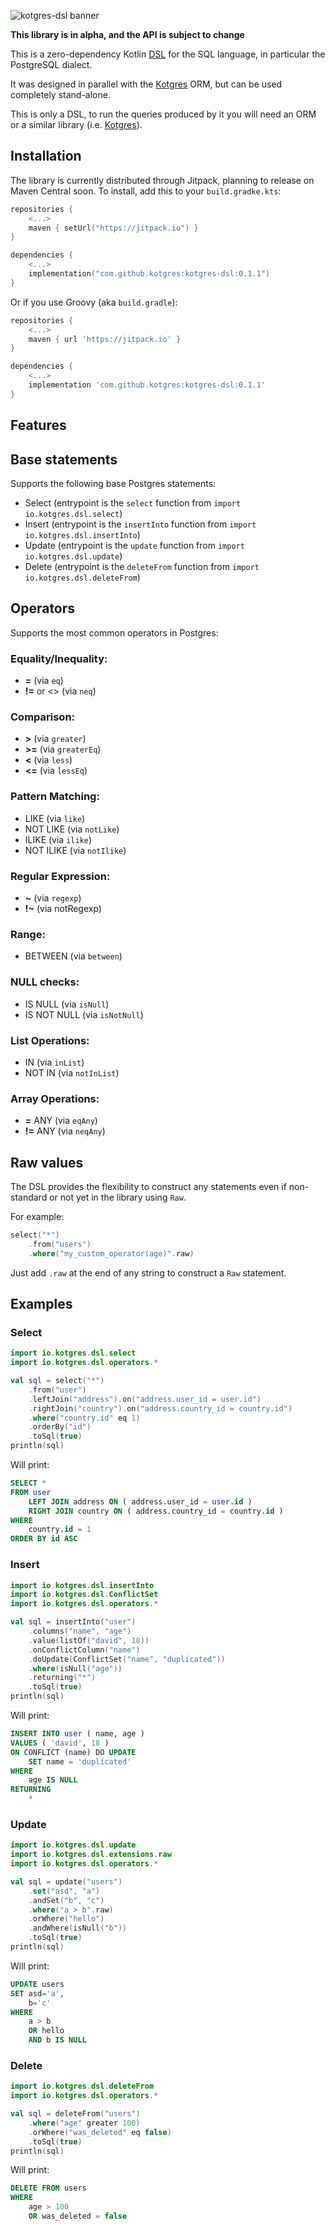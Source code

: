 ![kotgres-dsl banner](media/readme.png)

**This library is in alpha, and the API is subject to change**

This is a zero-dependency Kotlin [DSL](https://en.wikipedia.org/wiki/Domain-specific_language) for the SQL language, in particular the PostgreSQL dialect.

It was designed in parallel with the [Kotgres](http://kotgres.io) ORM, but can be used completely stand-alone.

This is only a DSL, to run the queries produced by it you will need an ORM or a similar library (i.e. [Kotgres](http://kotgres.io)).

## Installation

The library is currently distributed through Jitpack, planning to release on Maven Central soon. To install, add this to your `build.gradke.kts`:

```kotlin
repositories {
    <...>
    maven { setUrl("https://jitpack.io") }
}

dependencies {
    <...>
    implementation("com.github.kotgres:kotgres-dsl:0.1.1")
}
```

Or if you use Groovy (aka `build.gradle`):
```groovy
repositories {
    <...>
    maven { url 'https://jitpack.io' }
}

dependencies {
    <...>
    implementation 'com.github.kotgres:kotgres-dsl:0.1.1'
}
```

## Features

## Base statements

Supports the following base Postgres statements:
- Select (entrypoint is the `select` function from `import io.kotgres.dsl.select`)
- Insert (entrypoint is the `insertInto` function from `import io.kotgres.dsl.insertInto`)
- Update (entrypoint is the `update` function from `import io.kotgres.dsl.update`)
- Delete (entrypoint is the `deleteFrom` function from `import io.kotgres.dsl.deleteFrom`)

## Operators

Supports the most common operators in Postgres:

### Equality/Inequality:
- **=** (via `eq`)
- **!=** or <> (via `neq`)

### Comparison:
- **>** (via `greater`)
- **>=** (via `greaterEq`)
- **<** (via `less`)
- **<=** (via `lessEq`)

### Pattern Matching:
- LIKE (via `like`)
- NOT LIKE (via `notLike`)
- ILIKE (via `ilike`)
- NOT ILIKE (via `notIlike`)

### Regular Expression:
- **~** (via `regexp`)
- **!~** (via notRegexp)

### Range:
- BETWEEN (via `between`)

### NULL checks:
- IS NULL (via `isNull`)
- IS NOT NULL (via `isNotNull`)

### List Operations:
- IN (via `inList`)
- NOT IN (via `notInList`)

### Array Operations:
- **=** ANY (via `eqAny`)
- **!=** ANY (via `neqAny`)

## Raw values

The DSL provides the flexibility to construct any statements even if non-standard or not yet in the library using `Raw`.

For example:
```kotlin
select("*")
    .from("users")
    .where("my_custom_operator(age)".raw)
```

Just add `.raw` at the end of any string to construct a `Raw` statement.

## Examples

### Select

```kotlin
import io.kotgres.dsl.select
import io.kotgres.dsl.operators.*

val sql = select("*")
    .from("user")
    .leftJoin("address").on("address.user_id = user.id")
    .rightJoin("country").on("address.country_id = country.id")
    .where("country.id" eq 1)
    .orderBy("id")
    .toSql(true)
println(sql)
```

Will print:
```sql
SELECT *
FROM user
    LEFT JOIN address ON ( address.user_id = user.id )
    RIGHT JOIN country ON ( address.country_id = country.id )
WHERE
    country.id = 1
ORDER BY id ASC
```

### Insert

```kotlin
import io.kotgres.dsl.insertInto
import io.kotgres.dsl.ConflictSet
import io.kotgres.dsl.operators.*

val sql = insertInto("user")
    .columns("name", "age")
    .value(listOf("david", 18))
    .onConflictColumn("name")
    .doUpdate(ConflictSet("name", "duplicated"))
    .where(isNull("age"))
    .returning("*")
    .toSql(true)
println(sql)
```

Will print:
```sql
INSERT INTO user ( name, age )
VALUES ( 'david', 18 )
ON CONFLICT (name) DO UPDATE
    SET name = 'duplicated'
WHERE
    age IS NULL
RETURNING
    *
```

### Update

```kotlin
import io.kotgres.dsl.update
import io.kotgres.dsl.extensions.raw
import io.kotgres.dsl.operators.*

val sql = update("users")
    .set("asd", "a")
    .andSet("b", "c")
    .where("a > b".raw)
    .orWhere("hello")
    .andWhere(isNull("b"))
    .toSql(true)
println(sql)
```

Will print:
```sql
UPDATE users
SET asd='a',
    b='c'
WHERE
    a > b
    OR hello
    AND b IS NULL
```

### Delete

```kotlin
import io.kotgres.dsl.deleteFrom
import io.kotgres.dsl.operators.*

val sql = deleteFrom("users")
    .where("age" greater 100)
    .orWhere("was_deleted" eq false)
    .toSql(true)
println(sql)
```

Will print:
```sql
DELETE FROM users
WHERE
    age > 100
    OR was_deleted = false
```
